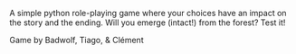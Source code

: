 A simple python role-playing game where your choices have an impact on the story and the ending. Will you emerge (intact!) from the forest? Test it!

Game by Badwolf, Tiago, & Clément
